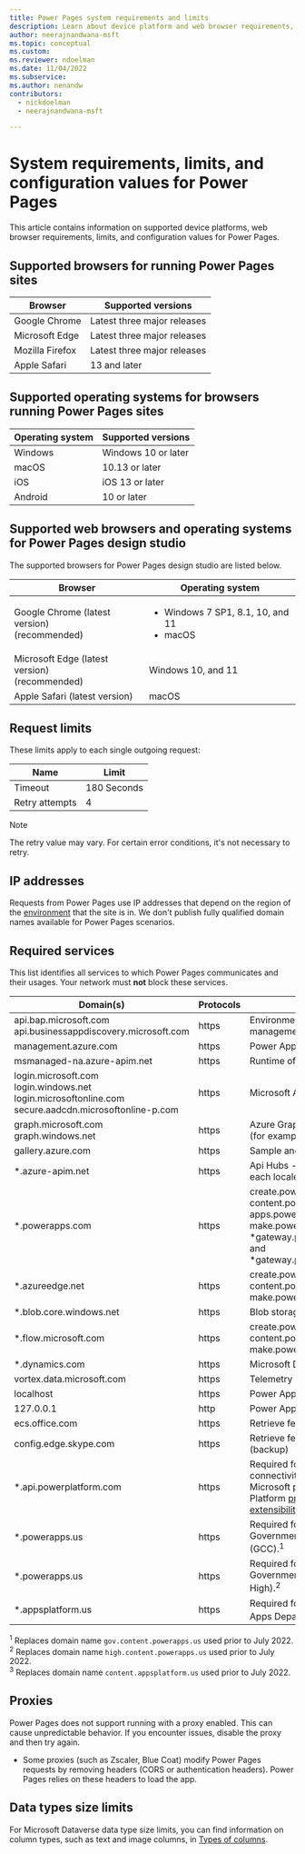 ```yaml
---
title: Power Pages system requirements and limits
description: Learn about device platform and web browser requirements, limits, and configuration values for Power Pages.
author: neerajnandwana-msft
ms.topic: conceptual
ms.custom: 
ms.reviewer: ndoelman
ms.date: 11/04/2022
ms.subservice: 
ms.author: nenandw
contributors:
  - nickdoelman
  - neerajnandwana-msft

---
```

# System requirements, limits, and configuration values for Power Pages

This article contains information on supported device platforms, web browser requirements, limits, and configuration values for Power Pages. 

## Supported browsers for running Power Pages sites

| **Browser** | **Supported versions** |  
| --- | --- | 
| Google Chrome|Latest three major releases| 
| Microsoft Edge|Latest three major releases| 
| Mozilla Firefox |Latest three major releases| 
| Apple Safari|13 and later| 

## Supported operating systems for browsers running Power Pages sites

| **Operating system** | **Supported versions** | 
| --- | --- | 
| Windows |Windows 10 or later| 
| macOS|10.13 or later| 
| iOS |iOS 13 or later|
| Android |10 or later |

## Supported web browsers and operating systems for Power Pages design studio

The supported browsers for Power Pages design studio are listed below.

| **Browser**                     | **Operating system**           |
|---------------------------------|--------------------------------|
| Google Chrome (latest version)<br>(recommended)                    | <ul><li>Windows 7 SP1, 8.1, 10, and 11</li><li>macOS</li></ul>      |
| Microsoft Edge (latest version)<br> (recommended)                    | Windows 10, and 11 |
| Apple Safari (latest version) | macOS |

## Request limits

These limits apply to each single outgoing request:

| Name | Limit |
| --- | --- |
| Timeout |180 Seconds |
| Retry attempts |4 |

> [!NOTE]
> The retry value may vary. For certain error conditions, it's not necessary to retry.

## IP addresses

Requests from Power Pages use IP addresses that depend on the region of the [environment](/power-platform/admin/environments-overview) that the site is in. We don't publish fully qualified domain names available for Power Pages scenarios.

## Required services

This list identifies all services to which Power Pages communicates and their usages. Your network must **not** block these services.

| Domain(s) | Protocols | Uses |
| --- | --- | --- |
| api.bap.microsoft.com<br/>api.businessappdiscovery.microsoft.com | https | Environment permissions management|
| management.azure.com |https |Power Apps Management Service |
| msmanaged-na.azure-apim.net |https |Runtime of Connectors/Apis |
| login.microsoft.com<br>login.windows.net<br>login.microsoftonline.com<br>secure.aadcdn.microsoftonline-p.com |https |Microsoft Authentication Library |
| graph.microsoft.com<br>graph.windows.net |https |Azure Graph - For getting user info (for example, profile photo) |
| gallery.azure.com |https |Sample and Template apps |
| \*.azure-apim.net |https |Api Hubs - Different subdomains for each locale |
| \*.powerapps.com |https | create.powerapps.com, content.powerapps.com, apps.powerapps.com, make.powerapps.com, \*gateway.prod.island.powerapps.com, and \*gateway.prod.cm.powerapps.com |
| \*.azureedge.net |https | create.powerapps.com, content.powerapps.com, and make.powerapps.com |
| \*.blob.core.windows.net |https | Blob storage |
| \*.flow.microsoft.com | https | create.powerapps.com, content.powerapps.com, and make.powerapps.com |
| \*.dynamics.com | https | Microsoft Dataverse |
| vortex.data.microsoft.com |https |Telemetry |
| localhost | https | Power Apps Mobile|
| 127.0.0.1 | http | Power Apps Mobile|
| ecs.office.com | https | Retrieve feature flags for Power Apps |
| config.edge.skype.com | https | Retrieve feature flags for Power Apps (backup)|
| \*.api.powerplatform.com | https | Required for Power Platform API connectivity used internally by Microsoft products, and Power Platform [programmability and extensibility](/power-platform/admin/programmability-extensibility-overview).|
| *.powerapps.us | https | Required for Power Pages for Government Community Cloud (GCC).<sup>1</sup>  |
| *.powerapps.us | https | Required for Power Pages for Government Community Cloud (GCC High).<sup>2</sup> |
| *.appsplatform.us | https | Required for Power Pages for Power Apps Department of Defense (DoD).<sup>3</sup> |

<sup>1</sup> Replaces domain name `gov.content.powerapps.us` used prior to July 2022. <br>
<sup>2</sup> Replaces domain name `high.content.powerapps.us` used prior to July 2022. <br>
<sup>3</sup> Replaces domain name `content.appsplatform.us` used prior to July 2022.

## Proxies
Power Pages does not support running with a proxy enabled. This can cause unpredictable behavior. If you encounter issues, disable the proxy and then try again.

- Some proxies (such as Zscaler, Blue Coat) modify Power Pages requests by removing headers (CORS or authentication headers). Power Pages relies on these headers to load the app.

## Data types size limits

For Microsoft Dataverse data type size limits, you can find information on column types, such as text and image columns, in [Types of columns](/power-apps/maker/data-platform/types-of-fields).


